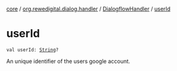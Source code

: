 [core](../../index.md) / [org.rewedigital.dialog.handler](../index.md) / [DialogflowHandler](index.md) / [userId](./user-id.md)

# userId

`val userId: `[`String`](https://kotlinlang.org/api/latest/jvm/stdlib/kotlin/-string/index.html)`?`

An unique identifier of the users google account.

